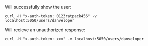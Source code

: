 Will successfully show the user:

```
curl -H "x-auth-token: 0123ratpack456" -v localhost:5050/users/danveloper
```

Will recieve an unauthorized response:

```
curl -H "x-auth-token: xxx" -v localhost:5050/users/danveloper
```
